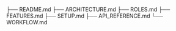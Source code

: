  ├── README.md
 ├── ARCHITECTURE.md
 ├── ROLES.md
 ├── FEATURES.md
 ├── SETUP.md
 ├── API_REFERENCE.md
 └── WORKFLOW.md

